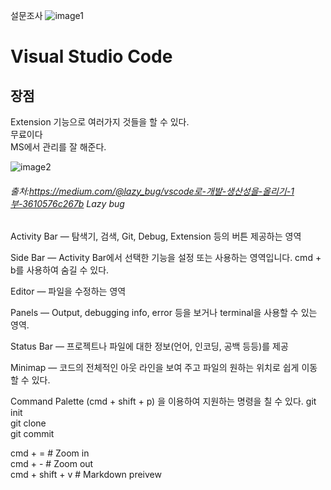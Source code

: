 
설문조사 
![image1](https://ifh.cc/g/srie3F.png)

Visual Studio Code
==================
## 장점    
Extension 기능으로 여러가지 것들을 할 수 있다.    
무료이다    
MS에서 관리를 잘 해준다. 


![image2](https://miro.medium.com/max/1400/1*vA910MfJubsBHvdRbFsXBA.png)
###### 출처:https://medium.com/@lazy_bug/vscode로-개발-생산성을-올리기-1부-3610576c267b Lazy bug


Activity Bar — 탐색기, 검색, Git, Debug, Extension 등의 버튼 제공하는 영역

Side Bar — Activity Bar에서 선택한 기능을 설정 또는 사용하는 영역입니다. cmd + b를 사용하여 숨길 수 있다. 

Editor — 파일을 수정하는 영역

Panels — Output, debugging info, error 등을 보거나 terminal을 사용할 수 있는 영역.

Status Bar — 프로젝트나 파일에 대한 정보(언어, 인코딩, 공백 등등)를 제공

Minimap — 코드의 전체적인 아웃 라인을 보여 주고 파일의 원하는 위치로 쉽게 이동할 수 있다.


Command Palette (cmd + shift + p) 을 이용하여 지원하는 명령을 칠 수 있다. 
git init   
git clone   
git commit    




cmd + =                     # Zoom in   
cmd + -                     # Zoom out   
cmd + shift + v             # Markdown preivew   
